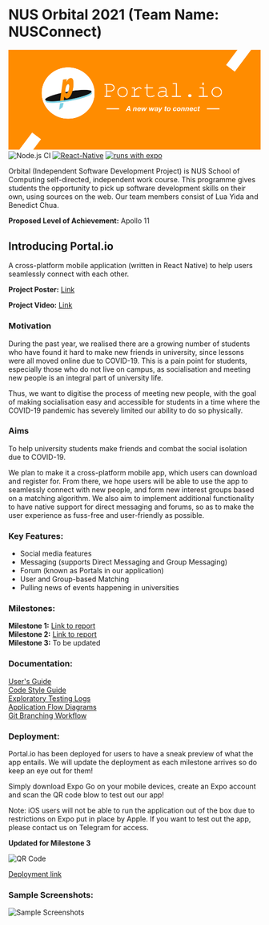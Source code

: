 # NUS Orbital 2021 (Team Name: NUSConnect)
![Background](https://raw.githubusercontent.com/NUSConnect/Orbital2021/main/assets/background.png)
![Node.js CI](https://github.com/NUSConnect/Orbital2021/actions/workflows/node.js.yml/badge.svg)
[![React-Native](https://img.shields.io/badge/react--native-v0.64.5-blue?logo=react)](https://reactnative.dev)
[![runs with expo](https://img.shields.io/badge/Runs%20with%20Expo-4630EB.svg?style=flat&logo=EXPO&labelColor=f3f3f3&logoColor=000)](https://expo.io/@luayida99/Orbital2021)

Orbital (Independent Software Development Project) is NUS School of Computing self-directed, independent work course. This programme gives students the opportunity to pick up software development skills on their own, using sources on the web. Our team members consist of Lua Yida and Benedict Chua.

**Proposed Level of Achievement:** Apollo 11

## Introducing Portal.io

A cross-platform mobile application (written in React Native) to help users seamlessly connect with each other.

**Project Poster:** [Link](https://drive.google.com/file/d/1Rv0ABxjwhlMkmuo6r3s8MI8Rb_m9RhfG/view?usp=sharing)

**Project Video:** [Link](https://drive.google.com/file/d/1z5kuxifAWhNEVR1n1lSTL2k1HrSq4I5v/view?usp=sharing)

### Motivation

During the past year, we realised there are a growing number of students who have found it hard to make new friends in university, since lessons were all moved online due to COVID-19. This is a pain point for students, especially those who do not live on campus, as socialisation and meeting new people is an integral part of university life. 

Thus, we want to digitise the process of meeting new people, with the goal of making socialisation easy and accessible for students in a time where the COVID-19 pandemic has severely limited our ability to do so physically. 

### Aims

To help university students make friends and combat the social isolation due to COVID-19. 

We plan to make it a cross-platform mobile app, which users can download and register for. From there, we hope users will be able to use the app to seamlessly connect with new people, and form new interest groups based on a matching algorithm. We also aim to implement additional functionality to have native support for direct messaging and forums, so as to make the user experience as fuss-free and user-friendly as possible.

### Key Features:
* Social media features
* Messaging (supports Direct Messaging and Group Messaging)
* Forum (known as Portals in our application)
* User and Group-based Matching
* Pulling news of events happening in universities

### Milestones:

**Milestone 1:** [Link to report](https://docs.google.com/document/d/1kk2xyrJco7O6uScoS3XqIbGLOcx2QNYJV4IhLyRGNxg/edit?usp=sharing)             
**Milestone 2:** [Link to report](https://docs.google.com/document/d/1x6VheE0PXcwjMB-_03SBfArbyHGMapKNLqP0gecd_4c/edit?usp=sharing)             
**Milestone 3:** To be updated

### Documentation:

[User's Guide](https://docs.google.com/document/d/1iCbU7dv6kQtr8h0xFe01NmVnVUM1NtYrTSJWbmPHA-I/edit?usp=sharing)          
[Code Style Guide](https://github.com/benedictchuajj/Orbital2021/wiki/Portal.io-Code-Style-Guide)             
[Exploratory Testing Logs](https://docs.google.com/spreadsheets/d/1KCm0rCN7O_AofAddP4x4V_NgiDMdbO97xRt5aXBQ4oQ/edit#gid=0)           
[Application Flow Diagrams](https://docs.google.com/presentation/d/10Vce5bq84XKnBTnVDkMRTIb1metLHhhEP1AIHgtc38s/edit#slide=id.p)          
[Git Branching Workflow](https://github.com/benedictchuajj/Orbital2021/wiki/Portal.io-Branching-Workflow)

### Deployment:

Portal.io has been deployed for users to have a sneak preview of what the app entails. We will update the deployment as each milestone arrives so do keep an eye out for them! 

Simply download Expo Go on your mobile devices, create an Expo account and scan the QR code blow to test out our app!

Note: iOS users will not be able to run the application out of the box due to restrictions on Expo put in place by Apple. If you want to test out the app, please contact us on Telegram for access.

**Updated for Milestone 3**

![QR Code](https://raw.githubusercontent.com/benedictchuajj/Orbital2021/main/assets/deploymentQR.png)

[Deployment link](https://expo.io/@luayida99/Orbital2021)

### Sample Screenshots:

![Sample Screenshots](https://raw.githubusercontent.com/benedictchuajj/Orbital2021/main/assets/sample_screenshots.png)
